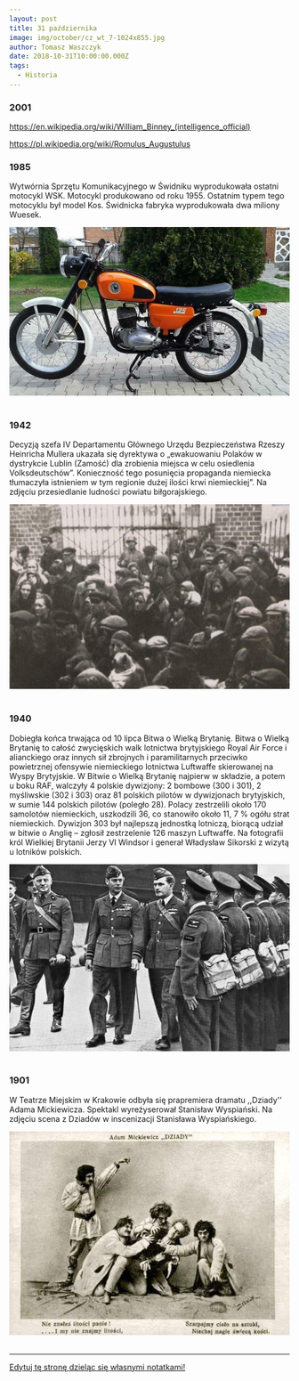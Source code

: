 ```yaml
---
layout: post
title: 31 października
image: img/october/cz_wt_7-1024x855.jpg
author: Tomasz Waszczyk
date: 2018-10-31T10:00:00.000Z
tags:
  - Historia
---
```


### 2001

https://en.wikipedia.org/wiki/William_Binney_(intelligence_official)

https://pl.wikipedia.org/wiki/Romulus_Augustulus

### 1985

Wytwórnia Sprzętu Komunikacyjnego w Świdniku wyprodukowała ostatni motocykl WSK. Motocykl produkowano od roku 1955.
Ostatnim typem tego motocyklu był model Kos. Świdnicka fabryka wyprodukowała dwa miliony Wuesek.

<img src="./img/october/wueska.jpg"/><br><br>

### 1942

Decyzją szefa IV Departamentu Głównego Urzędu Bezpieczeństwa Rzeszy Heinricha Mullera ukazała się dyrektywa o  „ewakuowaniu Polaków w dystrykcie Lublin (Zamość) dla zrobienia miejsca w celu osiedlenia Volksdeutschów”.
Konieczność tego posunięcia propaganda niemiecka tłumaczyła istnieniem w tym regionie dużej ilości krwi niemieckiej”.
Na zdjęciu przesiedlanie ludności powiatu biłgorajskiego.

<img src="./img/october/odezwa2.jpg"/><br><br>

### 1940

Dobiegła końca trwająca od 10 lipca Bitwa o Wielką Brytanię. Bitwa o Wielką Brytanię to całość zwycięskich walk lotnictwa brytyjskiego Royal Air Force i alianckiego oraz innych sił zbrojnych i paramilitarnych przeciwko powietrznej ofensywie niemieckiego lotnictwa Luftwaffe skierowanej na Wyspy Brytyjskie.
W Bitwie o Wielką Brytanię najpierw w składzie, a potem u boku RAF, walczyły 4 polskie dywizjony: 2 bombowe (300 i 301), 2 myśliwskie (302 i 303) oraz 81 polskich pilotów w dywizjonach brytyjskich, w sumie 144 polskich pilotów (poległo 28).
Polacy zestrzelili około 170 samolotów niemieckich, uszkodzili 36, co stanowiło około 11, 7 % ogółu strat niemieckich.
Dywizjon 303 był najlepszą jednostką lotniczą, biorącą udział w bitwie o Anglię – zgłosił zestrzelenie 126 maszyn Luftwaffe.
Na fotografii król Wielkiej Brytanii Jerzy VI Windsor i generał Władysław Sikorski z wizytą u lotników polskich.

<img src="./img/october/wb.jpg"/><br><br>

### 1901

W Teatrze Miejskim w Krakowie odbyła się prapremiera dramatu ,,Dziady'' Adama Mickiewicza.
Spektakl wyreżyserował Stanisław Wyspiański.
Na zdjęciu scena z Dziadów w inscenizacji Stanisława Wyspiańskiego.

<img src="./img/october/dziady.jpg"/><br><br>

---

<a href="https://github.com/TomaszWaszczyk/historia.waszczyk.com/edit/master/src/content/october-31.md" target="_blank">Edytuj tę stronę dzieląc się własnymi notatkami!</a>
